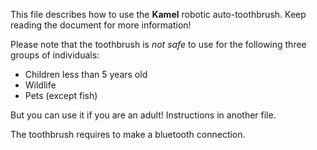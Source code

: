 This file describes how to use the **Kamel** robotic auto-toothbrush. Keep reading the document for more information!

Please note that the toothbrush is *not safe* to use for the following three groups of individuals:
- Children less than 5 years old
- Wildlife
- Pets (except fish)

But you can use it if you are an adult! Instructions in another file.


The toothbrush requires to make a bluetooth connection.
